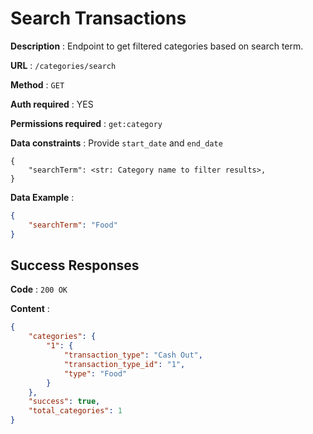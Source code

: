 # Search Transactions

**Description** : Endpoint to get filtered categories based on search term.


**URL** : `/categories/search`

**Method** : `GET`

**Auth required** : YES

**Permissions required** : `get:category`


**Data constraints** : 
Provide `start_date` and `end_date`
```
{
    "searchTerm": <str: Category name to filter results>,
}
```

**Data Example** :
```json
{
    "searchTerm": "Food"
}
```

## Success Responses

**Code** : `200 OK`

**Content** : 

```json
{
    "categories": {
        "1": {
            "transaction_type": "Cash Out",
            "transaction_type_id": "1",
            "type": "Food"
        }
    },
    "success": true,
    "total_categories": 1
}
```
